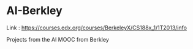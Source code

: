 # AI-Berkley
Link : https://courses.edx.org/courses/BerkeleyX/CS188x_1/1T2013/info

Projects from the AI MOOC from Berkley
